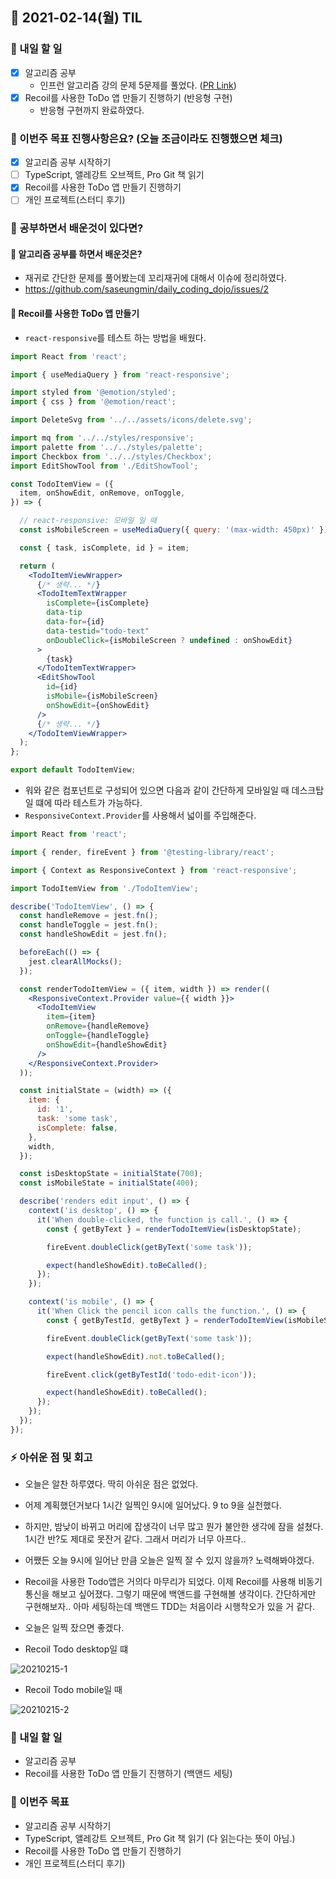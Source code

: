 ## 📆 2021-02-14(월) TIL

### 🚀 내일 할 일
- [x] 알고리즘 공부
  - 인프런 알고리즘 강의 문제 5문제를 풀었다. ([PR Link](https://github.com/saseungmin/daily_coding_dojo/pull/1))
- [x] Recoil를 사용한 ToDo 앱 만들기 진행하기 (반응형 구현)
  - 반응형 구현까지 완료하였다.

### 🦄 이번주 목표 진행사항은요? (오늘 조금이라도 진행했으면 체크)
- [x] 알고리즘 공부 시작하기
- [ ] TypeScript, 앨레강트 오브젝트, Pro Git 책 읽기
- [x] Recoil를 사용한 ToDo 앱 만들기 진행하기
- [ ] 개인 프로젝트(스터디 후기)

### 🤔 공부하면서 배운것이 있다면?

#### 🎈 알고리즘 공부를 하면서 배운것은?
- 재귀로 간단한 문제를 풀어봤는데 꼬리재귀에 대해서 이슈에 정리하였다.
- https://github.com/saseungmin/daily_coding_dojo/issues/2

#### 🎈 Recoil를 사용한 ToDo 앱 만들기
- `react-responsive`를 테스트 하는 방법을 배웠다.

```jsx
import React from 'react';

import { useMediaQuery } from 'react-responsive';

import styled from '@emotion/styled';
import { css } from '@emotion/react';

import DeleteSvg from '../../assets/icons/delete.svg';

import mq from '../../styles/responsive';
import palette from '../../styles/palette';
import Checkbox from '../../styles/Checkbox';
import EditShowTool from './EditShowTool';

const TodoItemView = ({
  item, onShowEdit, onRemove, onToggle,
}) => {

  // react-responsive: 모바일 일 때
  const isMobileScreen = useMediaQuery({ query: '(max-width: 450px)' });

  const { task, isComplete, id } = item;

  return (
    <TodoItemViewWrapper>
      {/* 생략... */}
      <TodoItemTextWrapper
        isComplete={isComplete}
        data-tip
        data-for={id}
        data-testid="todo-text"
        onDoubleClick={isMobileScreen ? undefined : onShowEdit}
      >
        {task}
      </TodoItemTextWrapper>
      <EditShowTool
        id={id}
        isMobile={isMobileScreen}
        onShowEdit={onShowEdit}
      />
      {/* 생략... */}
    </TodoItemViewWrapper>
  );
};

export default TodoItemView;
```

- 워와 같은 컴포넌트로 구성되어 있으면 다음과 같이 간단하게 모바일일 때 데스크탑일 떄에 따라 테스트가 가능하다.
- `ResponsiveContext.Provider`를 사용해서 넓이를 주입해준다.

```jsx
import React from 'react';

import { render, fireEvent } from '@testing-library/react';

import { Context as ResponsiveContext } from 'react-responsive';

import TodoItemView from './TodoItemView';

describe('TodoItemView', () => {
  const handleRemove = jest.fn();
  const handleToggle = jest.fn();
  const handleShowEdit = jest.fn();

  beforeEach(() => {
    jest.clearAllMocks();
  });

  const renderTodoItemView = ({ item, width }) => render((
    <ResponsiveContext.Provider value={{ width }}>
      <TodoItemView
        item={item}
        onRemove={handleRemove}
        onToggle={handleToggle}
        onShowEdit={handleShowEdit}
      />
    </ResponsiveContext.Provider>
  ));

  const initialState = (width) => ({
    item: {
      id: '1',
      task: 'some task',
      isComplete: false,
    },
    width,
  });

  const isDesktopState = initialState(700);
  const isMobileState = initialState(400);

  describe('renders edit input', () => {
    context('is desktop', () => {
      it('When double-clicked, the function is call.', () => {
        const { getByText } = renderTodoItemView(isDesktopState);

        fireEvent.doubleClick(getByText('some task'));

        expect(handleShowEdit).toBeCalled();
      });
    });

    context('is mobile', () => {
      it('When Click the pencil icon calls the function.', () => {
        const { getByTestId, getByText } = renderTodoItemView(isMobileState);

        fireEvent.doubleClick(getByText('some task'));

        expect(handleShowEdit).not.toBeCalled();

        fireEvent.click(getByTestId('todo-edit-icon'));

        expect(handleShowEdit).toBeCalled();
      });
    });
  });
});
```

### ⚡ 아쉬운 점 및 회고
- 오늘은 알찬 하루였다. 딱히 아쉬운 점은 없었다.
- 어제 계획했던거보다 1시간 일찍인 9시에 일어났다. 9 to 9을 실천했다.
- 하지만, 밤낮이 바뀌고 머리에 잡생각이 너무 많고 뭔가 불안한 생각에 잠을 설쳤다. 1시간 반?도 제대로 못잔거 같다. 그래서 머리가 너무 아프다..
- 어쨌든 오늘 9시에 일어난 만큼 오늘은 일찍 잘 수 있지 않을까? 노력해봐야겠다.
- Recoil을 사용한 Todo앱은 거의다 마무리가 되었다. 이제 Recoil를 사용해 비동기 통신을 해보고 싶어졌다. 그렇기 때문에 백앤드를 구현해볼 생각이다. 간단하게만 구현해보자.. 아마 세팅하는데 백앤드 TDD는 처음이라 시행착오가 있을 거 같다.
- 오늘은 일찍 잤으면 좋겠다.

- Recoil Todo desktop일 떄

![20210215-1](../image/20210215-1.png)

- Recoil Todo mobile일 때

![20210215-2](../image/20210215-2.png)

### 🚀 내일 할 일
- 알고리즘 공부
- Recoil를 사용한 ToDo 앱 만들기 진행하기 (백앤드 세팅)

### 🎯 이번주 목표
- 알고리즘 공부 시작하기
- TypeScript, 앨레강트 오브젝트, Pro Git 책 읽기 (다 읽는다는 뜻이 아님.)
- Recoil를 사용한 ToDo 앱 만들기 진행하기
- 개인 프로젝트(스터디 후기)